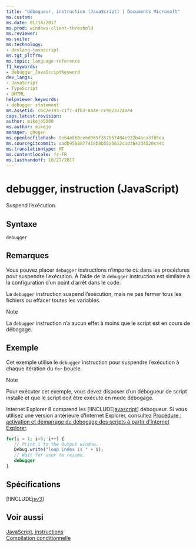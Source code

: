 ```yaml
---
title: "débogueur, instruction (JavaScript) | Documents Microsoft"
ms.custom: 
ms.date: 01/18/2017
ms.prod: windows-client-threshold
ms.reviewer: 
ms.suite: 
ms.technology:
- devlang-javascript
ms.tgt_pltfrm: 
ms.topic: language-reference
f1_keywords:
- debugger_JavaScriptKeyword
dev_langs:
- JavaScript
- TypeScript
- DHTML
helpviewer_keywords:
- debugger statement
ms.assetid: c6d2e193-c1f7-4fb3-8a4e-cc9823174ae4
caps.latest.revision: 
author: mikejo5000
ms.author: mikejo
manager: ghogen
ms.openlocfilehash: 9e64e860cebd065f357857484e932b4aea3f05ea
ms.sourcegitcommit: aadb9588877418b8b55a5612c1d3842d4520ca4c
ms.translationtype: MT
ms.contentlocale: fr-FR
ms.lasthandoff: 10/27/2017
---
```

# <a name="debugger-statement-javascript"></a>debugger, instruction (JavaScript)
Suspend l’exécution.  
  
## <a name="syntax"></a>Syntaxe  
  
```  
debugger  
```  
  
## <a name="remarks"></a>Remarques  
 Vous pouvez placer `debugger` instructions n’importe où dans les procédures pour suspendre l’exécution. À l’aide de la `debugger` instruction est similaire à la configuration d’un point d’arrêt dans le code.  
  
 La `debugger` instruction suspend l’exécution, mais ne pas fermer tous les fichiers ou effacer toutes les variables.  
  
> [!NOTE]
>  La `debugger` instruction n’a aucun effet à moins que le script est en cours de débogage.  
  
## <a name="example"></a>Exemple  
 Cet exemple utilise le `debugger` instruction pour suspendre l’exécution à chaque itération du `for` boucle.  
  
> [!NOTE]
>  Pour exécuter cet exemple, vous devez disposer d’un débogueur de script installé et que le script doit être exécuté en mode débogage.  
>   
>  Internet Explorer 8 comprend les [!INCLUDE[javascript](../../javascript/includes/javascript-md.md)] débogueur. Si vous utilisez une version antérieure d’Internet Explorer, consultez [Procédure : activation et démarrage du débogage des scripts à partir d’Internet Explorer](http://go.microsoft.com/fwlink/?LinkId=133801).  
  
```JavaScript  
for(i = 1; i<5; i++) {  
   // Print i to the Output window.  
   Debug.write("loop index is " + i);  
   // Wait for user to resume.  
   debugger  
}  
```  
  
## <a name="requirements"></a>Spécifications  
 [!INCLUDE[jsv3](../../javascript/reference/includes/jsv3-md.md)]  
  
## <a name="see-also"></a>Voir aussi  
 [JavaScript, instructions](../../javascript/reference/javascript-statements.md)   
 [Compilation conditionnelle](../../javascript/advanced/conditional-compilation-javascript.md)